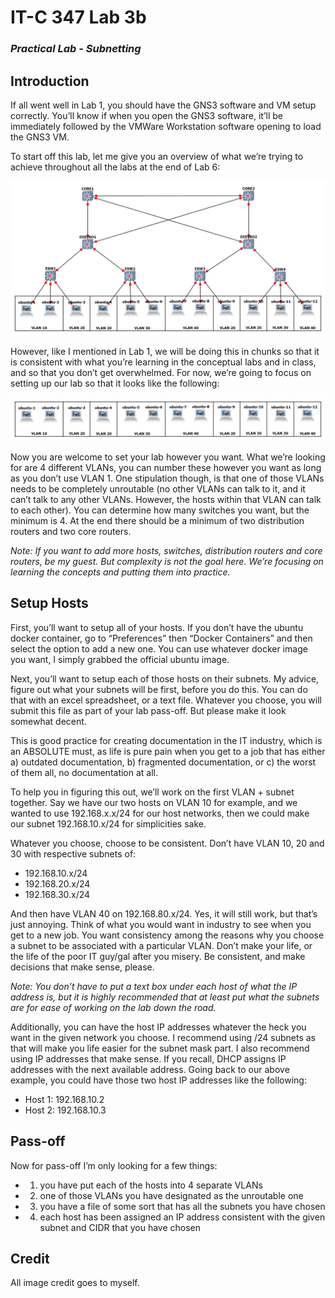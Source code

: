 # IT-C 347 Lab 3b
### *Practical Lab - Subnetting*
## Introduction

If all went well in Lab 1, you should have the GNS3 software and VM setup correctly. You’ll know if when you open the GNS3 software, it’ll be immediately followed by the VMWare Workstation software opening to load the GNS3 VM.

To start off this lab, let me give you an overview of what we’re trying to achieve throughout all the labs at the end of Lab 6:

![Completed Lab 6](/assets/images/lab3b/completed-lab.png "Completed Lab 6")
 
However, like I mentioned in Lab 1, we will be doing this in chunks so that it is consistent with what you’re learning in the conceptual labs and in class, and so that you don’t get overwhelmed. 
For now, we’re going to focus on setting up our lab so that it looks like the following:

![Starter Lab 3](/assets/images/lab3b/starter-lab.png "Starter Lab 3")
 
Now you are welcome to set your lab however you want. What we’re looking for are 4 different VLANs, you can number these however you want as long as you don’t use VLAN 1. One stipulation though, is that one of those VLANs needs to be completely unroutable (no other VLANs can talk to it, and it can’t talk to any other VLANs. However, the hosts within that VLAN can talk to each other). You can determine how many switches you want, but the minimum is 4. At the end there should be a minimum of two distribution routers and two core routers. 

*Note: If you want to add more hosts, switches, distribution routers and core routers, be my guest. But complexity is not the goal here. We’re focusing on learning the concepts and putting them into practice.*  

## Setup Hosts

First, you’ll want to setup all of your hosts. If you don’t have the ubuntu docker container, go to “Preferences” then “Docker Containers” and then select the option to add a new one. You can use whatever docker image you want, I simply grabbed the official ubuntu image.

Next, you’ll want to setup each of those hosts on their subnets. My advice, figure out what your subnets will be first, before you do this. You can do that with an excel spreadsheet, or a text file. Whatever you choose, you will submit this file as part of your lab pass-off. But please make it look somewhat decent.

This is good practice for creating documentation in the IT industry, which is an ABSOLUTE must, as life is pure pain when you get to a job that has either a) outdated documentation, b) fragmented documentation, or c) the worst of them all, no documentation at all.

To help you in figuring this out, we’ll work on the first VLAN + subnet together. Say we have our two hosts on VLAN 10 for example, and we wanted to use 192.168.x.x/24 for our host networks, then we could make our subnet 192.168.10.x/24 for simplicities sake.

Whatever you choose, choose to be consistent. Don’t have VLAN 10, 20 and 30 with respective subnets of:

-	192.168.10.x/24
-	192.168.20.x/24
-	192.168.30.x/24

And then have VLAN 40 on 192.168.80.x/24. Yes, it will still work, but that’s just annoying. Think of what you would want in industry to see when you get to a new job. You want consistency among the reasons why you choose a subnet to be associated with a particular VLAN. Don’t make your life, or the life of the poor IT guy/gal after you misery. Be consistent, and make decisions that make sense, please.

*Note: You don’t have to put a text box under each host of what the IP address is, but it is highly recommended that at least put what the subnets are for ease of working on the lab down the road.* 

Additionally, you can have the host IP addresses whatever the heck you want in the given network you choose. I recommend using /24 subnets as that will make you life easier for the subnet mask part. I also recommend using IP addresses that make sense. If you recall, DHCP assigns IP addresses with the next available address. Going back to our above example, you could have those two host IP addresses like the following:

-	Host 1: 192.168.10.2
-	Host 2: 192.168.10.3

## Pass-off

Now for pass-off I’m only looking for a few things:

-	1) you have put each of the hosts into 4 separate VLANs
-	2) one of those VLANs you have designated as the unroutable one
-	3) you have a file of some sort that has all the subnets you have chosen
-	4) each host has been assigned an IP address consistent with the given subnet and CIDR that you have chosen

## Credit

All image credit goes to myself.
